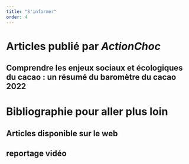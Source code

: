 ```yaml
---
title: "S'informer"
order: 4
---
```

# Articles publié par _ActionChoc_

## Comprendre les enjeux sociaux et écologiques du cacao : un résumé du baromètre du cacao 2022

# Bibliographie pour aller plus loin

## Articles disponible sur le web

## reportage vidéo 